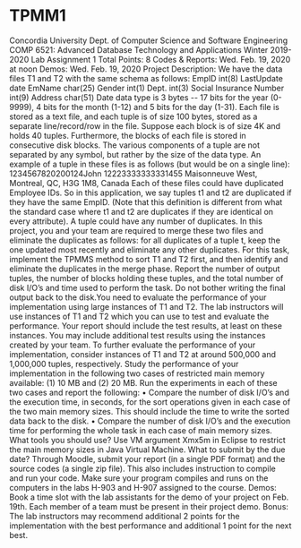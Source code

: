 # TPMM1

Concordia University
Dept. of Computer Science and Software Engineering
COMP 6521: Advanced Database Technology and Applications
Winter 2019-2020
Lab Assignment 1
Total Points: 8
Codes & Reports: Wed. Feb. 19, 2020 at noon
Demos: Wed. Feb. 19, 2020
Project Description: We have the data files T1 and T2
with the same schema as follows:
EmpID int(8)
LastUpdate date
EmName char(25)
Gender int(1)
Dept. int(3)
Social Insurance Number int(9)
Address char(51)
Date data type is 3 bytes -- 17 bits for the year (0-9999), 4 bits for the
month (1-12) and 5 bits for the day (1-31). Each file is stored as a text
file, and each tuple is of size 100 bytes, stored as a separate
line/record/row in the file. Suppose each block is of size 4K and holds
40 tuples. Furthermore, the blocks of each file is stored in consecutive
disk blocks. The various components of a tuple are not separated by any
symbol, but rather by the size of the data type. An example of a tuple in
these files is as follows (but would be on a single line):
1234567820200124John 12223333333331455 Maisonneuve
West, Montreal, QC, H3G 1M8, Canada
Each of these files could have duplicated Employee IDs. So in this
application, we say tuples t1 and t2 are duplicated if they have the same
EmpID. (Note that this definition is different from what the standard case
where t1 and t2 are duplicates if they are identical on every attribute).
A tuple could have any number of duplicates. In this project, you and your
team are required to merge these two files and eliminate the duplicates
as follows: for all duplicates of a tuple t, keep the one updated most
recently and eliminate any other duplicates. For this task, implement the
TPMMS method to sort T1 and T2 first, and then identify and eliminate the
duplicates in the merge phase. Report the number of output tuples, the
number of blocks holding these tuples, and the total number of disk I/O’s
and time used to perform the task. Do not bother writing the final output
back to the disk.You need to evaluate the performance of your implementation using large
instances of T1 and T2. The lab instructors will use instances of T1 and
T2 which you can use to test and evaluate the performance. Your report should
include the test results, at least on these instances. You may include
additional test results using the instances created by your team.
To further evaluate the performance of your implementation, consider
instances of T1 and T2 at around 500,000 and 1,000,000 tuples, respectively.
Study the performance of your implementation in the following two cases
of restricted main memory available: (1) 10 MB and (2) 20 MB.
Run the experiments in each of these two cases and report the following:
• Compare the number of disk I/O’s and the execution time, in seconds,
for the sort operations given in each case of the two main memory
sizes. This should include the time to write the sorted data back to
the disk.
• Compare the number of disk I/O’s and the execution time for performing
the whole task in each case of main memory sizes.
What tools you should use?
Use VM argument Xmx5m in Eclipse to restrict the main memory sizes in Java
Virtual Machine.
What to submit by the due date?
Through Moodle, submit your report (in a single PDF format) and the source
codes (a single zip file). This also includes instruction to compile and
run your code. Make sure your program compiles and runs on the computers
in the labs H-903 and H-907 assigned to the course.
Demos: Book a time slot with the lab assistants for the demo of your project
on Feb. 19th. Each member of a team must be present in their project demo.
Bonus: The lab instructors may recommend additional 2 points
for the implementation with the best performance and
additional 1 point for the next best.
